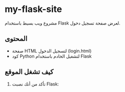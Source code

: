 # my-flask-site

مشروع ويب بسيط باستخدام Flask لعرض صفحة تسجيل دخول.

## المحتوى

- صفحة HTML لتسجيل الدخول (login.html)
- كود Python لتشغيل الخادم باستخدام Flask

## كيف تشغل الموقع

1. تأكد من أنك نصبت Flask:
